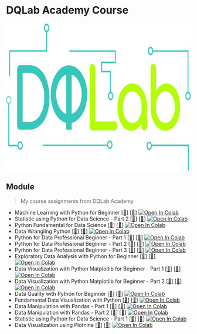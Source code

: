 # DQLab Academy Course
<img src="https://github.com/Bayunova28/DQLab_Academy/blob/main/0214e48c-b2b1-e422-38e4-039835cdc951_cover.jpg" width="1000" height="400">

## Module
> My course assignments from DQLab Academy
- Machine Learning with Python for Beginner [[📂](https://github.com/Bayunova28/DQLab_Academy/tree/main/Machine%20Learning%20with%20Python%20for%20Beginner)] [[📄](https://academy.dqlab.id/certificate/pdf/DQLABDVIZ2KGWCIR/NONTRACK)] [![Open In Colab](https://colab.research.google.com/assets/colab-badge.svg)](https://colab.research.google.com/drive/1K7SHTgrjK72MWL3YIk-9ankLJ2pbMDb4?usp=sharing)
- Statistic using Python for Data Science - Part 2 [[📂](https://github.com/Bayunova28/DQLab_Academy/tree/main/Statistic%20using%20Python%20for%20Data%20Science%20-%20Part%202)] [[📄](https://academy.dqlab.id/certificate/pdf/DQLABSWP1%20JTAUVB/NONTRACK)] [![Open In Colab](https://colab.research.google.com/assets/colab-badge.svg)](https://colab.research.google.com/drive/1_uEde8HSjLn-R4W45Fah7J_Y9gX6WHK9?usp=sharing)
- Python Fundamental for Data Science [[📂](https://github.com/Bayunova28/DQLab_Academy/tree/main/Python%20Fundamental%20for%20Data%20Science)] [[📄](https://academy.dqlab.id/certificate/pdf/DQLABINTP1HAOGOV/NONTRACK)] [![Open In Colab](https://colab.research.google.com/assets/colab-badge.svg)](https://colab.research.google.com/drive/1rAyouMbcySXWA476F8eKDNcwRDyMCSL5?usp=sharing)
- Data Wrangling Python [[📂](https://github.com/Bayunova28/DQLab_Academy/tree/main/Data%20Wrangling%20Python)] [[📄](https://academy.dqlab.id/certificate/pdf/DQLABDTWP1AUATAT/NONTRACK)] [![Open In Colab](https://colab.research.google.com/assets/colab-badge.svg)](https://colab.research.google.com/drive/1MJTq63uZ4wIFHt1M55kixj1laE1ya-6q?usp=sharing)
- Python for Data Professional Beginner - Part 1 [[📂](https://github.com/Bayunova28/DQLab_Academy/tree/main/Python%20for%20Data%20Professional%20Beginner%20-%20Part%201)] [[📄](https://academy.dqlab.id/certificate/pdf/DQLABINTP1BHSSJH/NONTRACK)] [![Open In Colab](https://colab.research.google.com/assets/colab-badge.svg)](https://colab.research.google.com/drive/1DBpIUIyLotPTb1YNpf_gsN-INvPqjcpZ?usp=sharing)
- Python for Data Professional Beginner - Part 2 [[📂](https://github.com/Bayunova28/DQLab_Academy/tree/main/Python%20for%20Data%20Professional%20Beginner%20-%20Part%202)] [[📄](https://academy.dqlab.id/certificate/pdf/DQLABINTP1GBRUVK/NONTRACK)] [![Open In Colab](https://colab.research.google.com/assets/colab-badge.svg)](https://colab.research.google.com/drive/1JYU69miGy7kW2dPpeEADQJ5qrw2QvIon?usp=sharing)
- Python for Data Professional Beginner - Part 3 [[📂](https://github.com/Bayunova28/DQLab_Academy/tree/main/Python%20for%20Data%20Professional%20Beginner%20-%20Part%203)] [[📄](https://academy.dqlab.id/certificate/pdf/DQLABINTP1OPRRRF/NONTRACK)] [![Open In Colab](https://colab.research.google.com/assets/colab-badge.svg)](https://colab.research.google.com/drive/1BmNsy3paFaEDLiFbpSrWFPcgK1iKKRoN?usp=sharing)
- Exploratory Data Analysis with Python for Beginner [[📂](https://github.com/Bayunova28/DQLab_Academy/tree/main/Exploratory%20Data%20Analysis%20with%20Python%20for%20Beginner)] [[📄](https://academy.dqlab.id/certificate/pdf/DQLABINTP1VSJVTR/NONTRACK)] [![Open In Colab](https://colab.research.google.com/assets/colab-badge.svg)](https://colab.research.google.com/drive/1ZQZdFDtcDUhg0lroQxkEkybPnQcRZ_-_?usp=sharing)
- Data Visualization with Python Matplotlib for Beginner - Part 1 [[📂](https://github.com/Bayunova28/DQLab_Academy/tree/main/Data%20Visualization%20with%20Python%20Matplotlib%20for%20Beginner%20-%20Part%201)] [[📄](https://academy.dqlab.id/certificate/pdf/DQLABDTWP1NLJQUM/NONTRACK)] [![Open In Colab](https://colab.research.google.com/assets/colab-badge.svg)](https://colab.research.google.com/drive/1B_ZfyJLITR85X-5Q4Sab8X5jeijAmPat?usp=sharing)
- Data Visualization with Python Matplotlib for Beginner - Part 2 [[📂](https://github.com/Bayunova28/DQLab_Academy/tree/main/Data%20Visualization%20with%20Python%20Matplotlib%20for%20Beginner%20-%20Part%202)] [[📄](https://academy.dqlab.id/certificate/pdf/DQLABINTP1VHTFPO/NONTRACK)] [![Open In Colab](https://colab.research.google.com/assets/colab-badge.svg)](https://colab.research.google.com/drive/1BqYw2tViZ8nh4oehyIUsQDpI6S9-s6Xr?usp=sharing)
- Data Quality with Python for Beginner [[📂](https://github.com/Bayunova28/DQLab_Academy/tree/main/Data%20Quality%20with%20Python%20for%20Beginner)] [[📄](https://academy.dqlab.id/certificate/pdf/DQLABDVIZ2KCRTCA/NONTRACK)] [![Open In Colab](https://colab.research.google.com/assets/colab-badge.svg)](https://colab.research.google.com/drive/148NLq9VhGIOEJoQ_-dWgeOcKZ7CCFfea?usp=sharing)
- Fundamental Data Visualization with Python [[📂](https://github.com/Bayunova28/DQLab_Academy/tree/main/Fundamental%20Data%20Visualization%20with%20Python)] [[📄](https://academy.dqlab.id/certificate/pdf/DQLABINTP1IHJVGJ/NONTRACK)] [![Open In Colab](https://colab.research.google.com/assets/colab-badge.svg)](https://colab.research.google.com/drive/1eh8DOmZUikU5tnT9_iPsaPi-D3oiCdes?usp=sharing)
- Data Manipulation with Pandas - Part 1 [[📂](https://github.com/Bayunova28/DQLab_Academy/tree/main/Data%20Manipulation%20with%20Pandas%20-%20Part%201)] [[📄](https://academy.dqlab.id/certificate/pdf/DQLABINTP1PLTANR/NONTRACK)] [![Open In Colab](https://colab.research.google.com/assets/colab-badge.svg)](https://colab.research.google.com/drive/1iIF_GCqN04rUmoqZEr0jUi1tp_QmDSnn?usp=sharing)
- Data Manipulation with Pandas - Part 2 [[📂](https://github.com/Bayunova28/DQLab_Academy/tree/main/Data%20Manipulation%20with%20Pandas%20-%20Part%202)] [[📄](https://academy.dqlab.id/certificate/pdf/DQLABINTP1EQUEQN/NONTRACK)] [![Open In Colab](https://colab.research.google.com/assets/colab-badge.svg)](https://colab.research.google.com/drive/1Yf8_roeJYSpGxrOiI6f_6Rrwy7Vcaeq0?usp=sharing)
- Statistic using Python for Data Science - Part 1 [[📂](https://github.com/Bayunova28/DQLab_Academy/tree/main/Statistic%20using%20Python%20for%20Data%20Science%20-%20Part%201)] [[📄](https://academy.dqlab.id/certificate/pdf/DQLABSWP1%20RUDEMN/NONTRACK)] [![Open In Colab](https://colab.research.google.com/assets/colab-badge.svg)](https://colab.research.google.com/drive/1vNDv8K1l_51xjanKyOkgAj5Uwp0p-ygK?usp=sharing)
- Data Visualization using Plotnine [[📂](https://github.com/Bayunova28/DQLab_Academy/tree/main/Data%20Visualization%20using%20Plotnine)] [[📄](https://academy.dqlab.id/certificate/pdf/DQLABDVPP9IWQBKH/NONTRACK)] [![Open In Colab](https://colab.research.google.com/assets/colab-badge.svg)](https://colab.research.google.com/drive/1Q0wH3vt6Ffdek-ASR6lxCNveT0Sli4Ww?usp=sharing)
